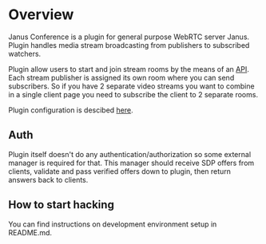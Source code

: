 # Overview

Janus Conference is a plugin for general purpose WebRTC server
Janus. Plugin handles media stream broadcasting from publishers
to subscribed watchers.

Plugin allow users to start and join stream rooms by the means
of an [API](./api.md). Each stream publisher is assigned its own room
where you can send subscribers. So if you have 2 separate video
streams you want to combine in a single client page you need to
subscribe the client to 2 separate rooms.

Plugin configuration is descibed [here](./configuration.md).

## Auth

Plugin itself doesn't do any authentication/authorization so
some external manager is required for that.
This manager should receive SDP offers from clients, validate
and pass verified offers down to plugin, then return answers
back to clients.

## How to start hacking

You can find instructions on development environment setup
in README.md.
